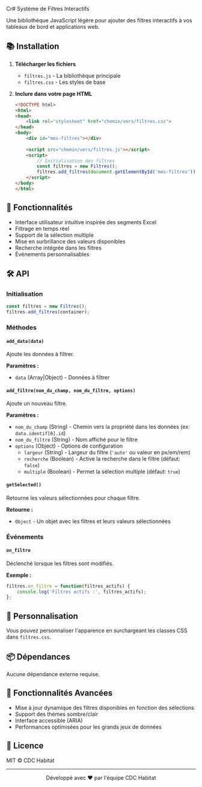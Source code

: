 Cr# Système de Filtres Interactifs

Une bibliothèque JavaScript légère pour ajouter des filtres interactifs à vos tableaux de bord et applications web.

## 📚 Installation

1. **Télécharger les fichiers**
   - `filtres.js` - La bibliothèque principale
   - `filtres.css` - Les styles de base

2. **Inclure dans votre page HTML**
   ```html
   <!DOCTYPE html>
   <html>
   <head>
       <link rel="stylesheet" href="chemin/vers/filtres.css">
   </head>
   <body>
       <div id="mes-filtres"></div>
       
       <script src="chemin/vers/filtres.js"></script>
       <script>
           // Initialisation des filtres
           const filtres = new Filtres();
           filtres.add_filtres(document.getElementById('mes-filtres'));
       </script>
   </body>
   </html>
   ```

## 🎯 Fonctionnalités

- Interface utilisateur intuitive inspirée des segments Excel
- Filtrage en temps réel
- Support de la sélection multiple
- Mise en surbrillance des valeurs disponibles
- Recherche intégrée dans les filtres
- Événements personnalisables

## 🛠️ API

### Initialisation
```javascript
const filtres = new Filtres();
filtres.add_filtres(container);
```

### Méthodes

#### `add_data(data)`
Ajoute les données à filtrer.

**Paramètres :**
- `data` (Array|Object) - Données à filtrer

#### `add_filtre(nom_du_champ, nom_du_filtre, options)`
Ajoute un nouveau filtre.

**Paramètres :**
- `nom_du_champ` (String) - Chemin vers la propriété dans les données (ex: `data.identif[0].id`)
- `nom_du_filtre` (String) - Nom affiché pour le filtre
- `options` (Object) - Options de configuration
  - `largeur` (String) - Largeur du filtre (`'auto'` ou valeur en px/em/rem)
  - `recherche` (Boolean) - Active la recherche dans le filtre (défaut: `false`)
  - `multiple` (Boolean) - Permet la sélection multiple (défaut: `true`)

#### `getSelected()`
Retourne les valeurs sélectionnées pour chaque filtre.

**Retourne :**
- `Object` - Un objet avec les filtres et leurs valeurs sélectionnées

### Événements

#### `on_filtre`
Déclenché lorsque les filtres sont modifiés.

**Exemple :**
```javascript
filtres.on_filtre = function(filtres_actifs) {
    console.log('Filtres actifs :', filtres_actifs);
};
```

## 🎨 Personnalisation

Vous pouvez personnaliser l'apparence en surchargeant les classes CSS dans `filtres.css`.

## 📦 Dépendances

Aucune dépendance externe requise.

## 🌟 Fonctionnalités Avancées

- Mise à jour dynamique des filtres disponibles en fonction des sélections
- Support des thèmes sombre/clair
- Interface accessible (ARIA)
- Performances optimisées pour les grands jeux de données

## 📝 Licence

MIT © CDC Habitat

---

<div align="center">
  <p>Développé avec ❤️ par l'équipe CDC Habitat</p>
</div>